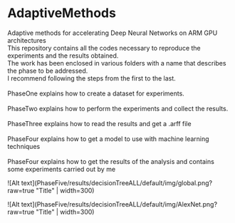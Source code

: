 # AdaptiveMethods
Adaptive methods for accelerating Deep Neural Networks on ARM GPU architectures
<br/>
This repository contains all the codes necessary to reproduce the experiments and the results obtained.
<br/>
The work has been enclosed in various folders with a name that describes the phase to be addressed.
<br/>
I recommend following the steps from the first to the last.
<br/><br/>
PhaseOne explains how to create a dataset for experiments.
<br/><br/>
PhaseTwo explains how to perform the experiments and collect the results.
<br/><br/>
PhaseThree explains how to read the results and get a .arff file
<br/><br/>
PhaseFour explains how to get a model to use with machine learning techniques
<br/><br/>
PhaseFour explains how to get the results of the analysis and contains some experiments carried out by me


![Alt text](PhaseFive/results/decisionTreeALL/default/img/global.png?raw=true "Title" | width=300)

![Alt text](PhaseFive/results/decisionTreeALL/default/img/AlexNet.png?raw=true "Title" | width=300)
